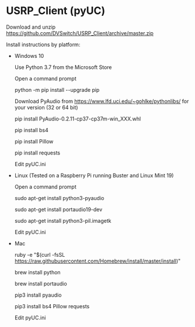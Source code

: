 # USRP_Client (pyUC)

Download and unzip https://github.com/DVSwitch/USRP_Client/archive/master.zip

Install instructions by platform:

- Windows 10

    Use Python 3.7 from the Microsoft Store
 
    Open a command prompt
 
    python -m pip install --upgrade pip
 
    Download PyAudio from https://www.lfd.uci.edu/~gohlke/pythonlibs/ for your version (32 or 64 bit)
 
    pip install PyAudio-0.2.11-cp37-cp37m-win_XXX.whl
 
    pip install bs4
 
    pip install Pillow
 
    pip install requests
 
    Edit pyUC.ini
 
- Linux (Tested on a Raspberry Pi running Buster and Linux Mint 19)

    Open a command prompt

    sudo apt-get install python3-pyaudio

    sudo apt-get install portaudio19-dev

    sudo apt-get install python3-pil.imagetk

    Edit pyUC.ini

- Mac

    ruby -e "$(curl -fsSL https://raw.githubusercontent.com/Homebrew/install/master/install)"

    brew install python

    brew install portaudio

    pip3 install pyaudio

    pip3 install bs4 Pillow requests

    Edit pyUC.ini
